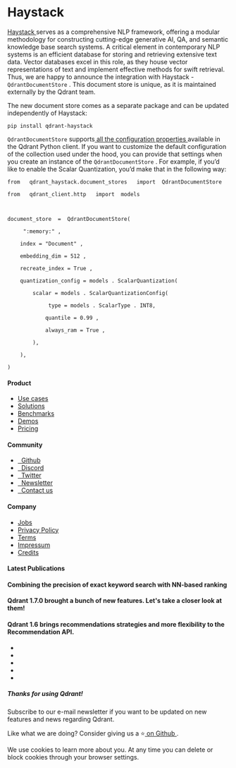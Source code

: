 # Haystack

[ Haystack ](https://haystack.deepset.ai/)serves as a comprehensive NLP framework, offering a modular methodology for constructing
cutting-edge generative AI, QA, and semantic knowledge base search systems. A critical element in contemporary NLP systems is an
efficient database for storing and retrieving extensive text data. Vector databases excel in this role, as they house vector
representations of text and implement effective methods for swift retrieval. Thus, we are happy to announce the integration
with Haystack - `QdrantDocumentStore` . This document store is unique, as it is maintained externally by the Qdrant team.

The new document store comes as a separate package and can be updated independently of Haystack:

`pip install qdrant-haystack
`

 `QdrantDocumentStore` supports[ all the configuration properties ](https://qdrant.tech/documentation/collections/#create-collection)available in
the Qdrant Python client. If you want to customize the default configuration of the collection used under the hood, you can
provide that settings when you create an instance of the `QdrantDocumentStore` . For example, if you’d like to enable the
Scalar Quantization, you’d make that in the following way:

```
from   qdrant_haystack.document_stores   import  QdrantDocumentStore

from   qdrant_client.http   import  models



document_store  =  QdrantDocumentStore(

     ":memory:" ,

    index = "Document" ,

    embedding_dim = 512 ,

    recreate_index = True ,

    quantization_config = models . ScalarQuantization(

        scalar = models . ScalarQuantizationConfig(

             type = models . ScalarType . INT8,

            quantile = 0.99 ,

            always_ram = True ,

        ),

    ),

)

```

#### Product

- [ 
Use cases
 ](https://qdrant.tech/use-cases/)
- [ 
Solutions
 ](https://qdrant.tech/solutions/)
- [ 
Benchmarks
 ](https://qdrant.tech/benchmarks/)
- [ 
Demos
 ](https://qdrant.tech/demo/)
- [ 
Pricing
 ](https://qdrant.tech/pricing/)


#### Community

- [ 
 
Github
 ](https://github.com/qdrant/qdrant)
- [ 
 
Discord
 ](https://qdrant.to/discord)
- [ 
 
Twitter
 ](https://qdrant.to/twitter)
- [ 
 
Newsletter
 ](https://qdrant.tech/subscribe/)
- [ 
 
Contact us
 ](https://qdrant.to/contact-us)


#### Company

- [ 
Jobs
 ](https://qdrant.join.com)
- [ 
Privacy Policy
 ](https://qdrant.tech/legal/privacy-policy/)
- [ 
Terms
 ](https://qdrant.tech/legal/terms_and_conditions/)
- [ 
Impressum
 ](https://qdrant.tech/legal/impressum/)
- [ 
Credits
 ](https://qdrant.tech/legal/credits/)


#### Latest Publications

#### Combining the precision of exact keyword search with NN-based ranking

#### Qdrant 1.7.0 brought a bunch of new features. Let's take a closer look at them!

#### Qdrant 1.6 brings recommendations strategies and more flexibility to the Recommendation API.

- [  ](https://github.com/qdrant/qdrant)
- [  ](https://qdrant.to/linkedin)
- [  ](https://qdrant.to/twitter)
- [  ](https://qdrant.to/discord)
- [  ](https://www.youtube.com/channel/UC6ftm8PwH1RU_LM1jwG0LQA)


##### Thanks for using Qdrant!

Subscribe to our e-mail newsletter if you want to be updated on new features and news regarding
Qdrant.

Like what we are doing? Consider giving us a ⭐[ on Github ](https://github.com/qdrant/qdrant).

We use cookies to learn more about you. At any time you can delete or block cookies through your browser settings.